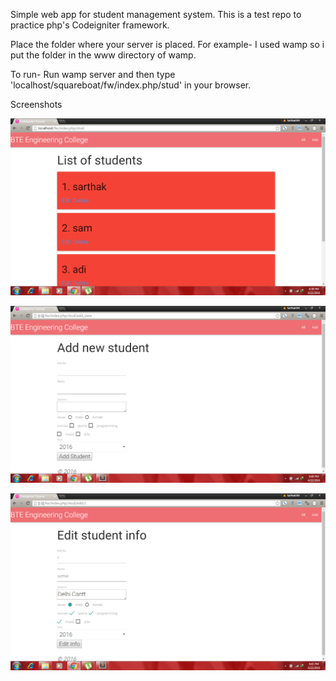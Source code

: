 Simple web app for student management system.
This is a test repo to practice php's Codeigniter framework.

Place the folder where your server is placed.
For example-
I used wamp so i put the folder in the www directory of wamp.

To run-
Run wamp server and then type
'localhost/squareboat/fw/index.php/stud' in your browser.

Screenshots

![alt text](screenshots/sq1.png "Index page")

![alt text](screenshots/sq2.png "Add page")

![alt text](screenshots/sq3.png "Edit page")
